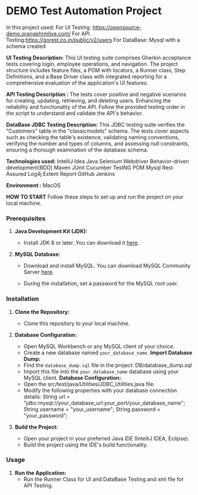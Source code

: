 # DEMO Test Automation Project

In this project used:
For UI Testing: https://opensource-demo.orangehrmlive.com/
For API Testing:https://gorest.co.in/public/v2/users
For DataBase: Mysql with a schema created

**UI Testing Description:**
This UI testing suite comprises Gherkin acceptance tests covering login, employee operations, and navigation.
The project structure includes feature files, a POM with locators, a Runner class,
Step Definitions, and a Base Driver class with integrated reporting for a comprehensive evaluation of the application's
UI features.

**API Testing Description :**
The tests cover positive and negative scenarios for creating, updating, retrieving, and deleting users.
Enhancing the reliability and functionality of the API. Follow the provided testing order in the script
to understand and validate the API's behavior.

**DataBase JDBC Testing Description:**
This JDBC testing suite verifies the "Customers" table in the "classicmodels" schema.
The tests cover aspects such as checking the table's existence, validating naming conventions,
verifying the number and types of columns, and assessing null constraints,
ensuring a thorough examination of the database schema.

**Technologies used:**
IntelliJ Idea
Java
Selenium Webdriver
Behavior-driven development(BDD)
Maven
JUnit
Cucumber
TestNG
POM
Mysql
Rest Assured
Log4j
Extent Report
GitHub
Jenkins

**Environment :**
MacOS

**HOW TO START**
Follow these steps to set up and run the project on your local machine.

### Prerequisites

1. **Java Development Kit (JDK):**
    - Install JDK 8 or later. You can download
      it [here](https://www.oracle.com/java/technologies/javase-downloads.html).

2. **MySQL Database:**
    - Download and install MySQL. You can download MySQL Community
      Server [here](https://dev.mysql.com/downloads/mysql/).

    - During the installation, set a password for the MySQL root user.

### Installation

1. **Clone the Repository:**
    - Clone this repository to your local machine.

2. **Database Configuration:**
    - Open MySQL Workbench or any MySQL client of your choice.
    - Create a new database named `your_database_name`.
   **Import Database Dump:**
    - Find the `database_dump.sql` file in the project:
      DB/database_dump.sql
    - Import this file into the `your_database_name` database using your MySQL client.
   **Database Configuration:**
    - Open the src/test/java/Utilities/JDBC_Utilities.java file.
    - Modify the following properties with your database connection details:
       String url = "jdbc:mysql://your_database_url:your_port/your_database_name";
       String username = "your_username";
       String password = "your_password";

3. **Build the Project:**
    - Open your project in your preferred Java IDE (IntelliJ IDEA, Eclipse).
    - Build the project using the IDE's build functionality.

### Usage

1. **Run the Application:**
    - Run the Runner Class for UI and DataBase Testing and xml file for API Testing. 




